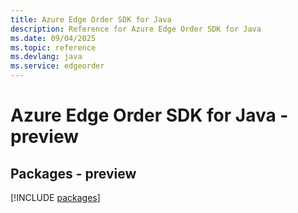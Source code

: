 ```yaml
---
title: Azure Edge Order SDK for Java
description: Reference for Azure Edge Order SDK for Java
ms.date: 09/04/2025
ms.topic: reference
ms.devlang: java
ms.service: edgeorder
---
```

# Azure Edge Order SDK for Java - preview
## Packages - preview
[!INCLUDE [packages](edge-order-index.md)]